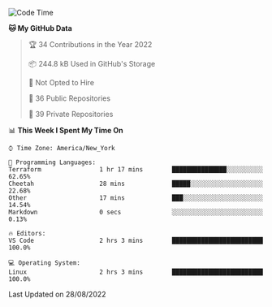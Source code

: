 <!--START_SECTION:waka-->
![Code Time](http://img.shields.io/badge/Code%20Time-67%20hrs%2032%20mins-blue)

**🐱 My GitHub Data** 

> 🏆 34 Contributions in the Year 2022
 > 
> 📦 244.8 kB Used in GitHub's Storage 
 > 
> 🚫 Not Opted to Hire
 > 
> 📜 36 Public Repositories 
 > 
> 🔑 39 Private Repositories  
 > 
📊 **This Week I Spent My Time On** 

```text
⌚︎ Time Zone: America/New_York

💬 Programming Languages: 
Terraform                1 hr 17 mins        ███████████████░░░░░░░░░░   62.65% 
Cheetah                  28 mins             █████░░░░░░░░░░░░░░░░░░░░   22.68% 
Other                    17 mins             ███░░░░░░░░░░░░░░░░░░░░░░   14.54% 
Markdown                 0 secs              ░░░░░░░░░░░░░░░░░░░░░░░░░   0.13%

🔥 Editors: 
VS Code                  2 hrs 3 mins        █████████████████████████   100.0%

💻 Operating System: 
Linux                    2 hrs 3 mins        █████████████████████████   100.0%

```


 Last Updated on 28/08/2022
<!--END_SECTION:waka-->